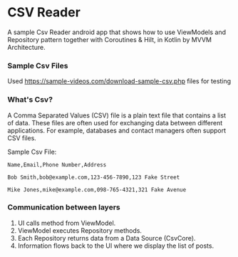 
# CSV Reader

A sample Csv Reader android app that shows how to use ViewModels and Repository pattern together with Coroutines & Hilt, in Kotlin by MVVM Architecture.


### Sample Csv Files
Used https://sample-videos.com/download-sample-csv.php files for testing

### What's Csv?
A Comma Separated Values (CSV) file is a plain text file that contains a list of data. 
These files are often used for exchanging data between different applications. 
For example, databases and contact managers often support CSV files.

Sample Csv File:

```
Name,Email,Phone Number,Address

Bob Smith,bob@example.com,123-456-7890,123 Fake Street

Mike Jones,mike@example.com,098-765-4321,321 Fake Avenue
```

### Communication between layers

1. UI calls method from ViewModel.
2. ViewModel executes Repository methods.
3. Each Repository returns data from a Data Source (CsvCore).
4. Information flows back to the UI where we display the list of posts.




